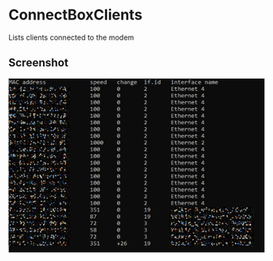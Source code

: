 # ConnectBoxClients
Lists clients connected to the modem

## Screenshot
![Screenshot](screenshot.png)
